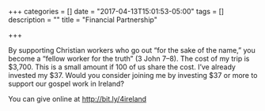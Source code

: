 +++
categories = []
date = "2017-04-13T15:01:53-05:00"
tags = []
description = ""
title = "Financial Partnership"

+++

By supporting Christian workers who go out “for the sake of the name,” you become a “fellow worker for the truth” (3 John 7–8). The cost of my trip is $3,700. This is a small amount if 100 of us share the cost. I’ve already invested my $37. Would you consider joining me by investing $37 or more to support our gospel work in Ireland?

You can give online at http://bit.ly/4ireland
